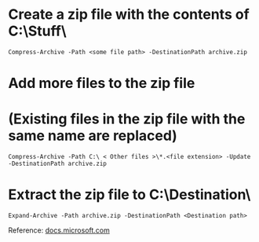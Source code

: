 # Create a zip file with the contents of C:\Stuff\
```
Compress-Archive -Path <some file path> -DestinationPath archive.zip
```

# Add more files to the zip file
# (Existing files in the zip file with the same name are replaced)
```
Compress-Archive -Path C:\ < Other files >\*.<file extension> -Update -DestinationPath archive.zip
```

# Extract the zip file to C:\Destination\
```
Expand-Archive -Path archive.zip -DestinationPath <Destination path>
```

Reference:
[docs.microsoft.com](https://docs.microsoft.com/en-us/powershell/module/microsoft.powershell.archive/compress-archive?view=powershell-7.1)
